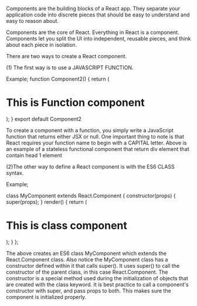 Components 
are the building blocks of a React app. They separate your application code into discrete pieces that should be easy to understand and easy to reason about.

Components are the core of React. Everything in React is a component. Components let you split the UI into independent, reusable pieces, and think about each piece in isolation.

There are two ways to create a React component. 

(1) The first way is to use a JAVASCRIPT FUNCTION.

Example;
function Component2() {
    return (
      <div >
<h1>This is Function component</h1>
      </div>
    );
  }
export default Component2

To create a component with a function, you simply write a JavaScript function that returns either JSX or null. One important thing to note is that React requires your function name to begin with a CAPITAL letter. Above is an example of a stateless functional component that return div element that contain head 1 element

(2)The other way to define a React component is with the ES6 CLASS syntax.

Example;

class MyComponent extends React.Component {
    constructor(props) {
      super(props);
    }
    render() {
        return (
            <h1>This is class component</h1>
          );
    }
  };

The above creates an ES6 class MyComponent which extends the React.Component class.
Also notice the MyComponent class has a constructor defined within it that calls super(). It uses super() to call the constructor of the parent class, in this case React.Component. The constructor is a special method used during the initialization of objects that are created with the class keyword. It is best practice to call a component's constructor with super, and pass props to both. This makes sure the component is initialized properly.